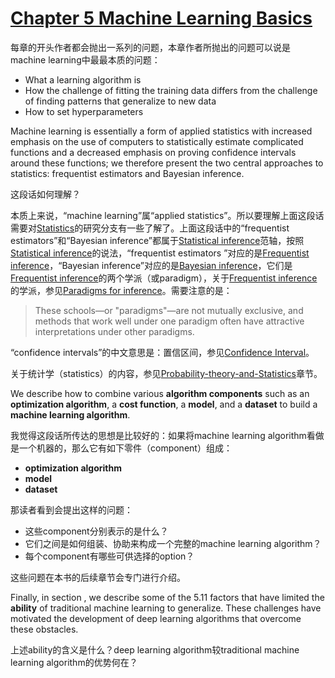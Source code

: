 # [Chapter 5 Machine Learning Basics](http://www.deeplearningbook.org/contents/ml.html)

每章的开头作者都会抛出一系列的问题，本章作者所抛出的问题可以说是machine learning中最最本质的问题：

- What a learning algorithm is
- How the challenge of fitting the training data differs from the challenge of finding patterns that generalize to new data
- How to set hyperparameters



Machine learning is essentially a form of applied statistics with increased emphasis on the use of computers to statistically estimate complicated functions and a decreased emphasis on proving confidence intervals around these functions; we therefore present the two central approaches to statistics: frequentist estimators and Bayesian inference.

这段话如何理解？

本质上来说，“machine learning”属“applied statistics”。所以要理解上面这段话需要对[Statistics](https://en.wikipedia.org/wiki/Statistic)的研究分支有一些了解了。上面这段话中的“frequentist estimators”和“Bayesian inference”都属于[Statistical inference](https://en.wikipedia.org/wiki/Statistical_inference)范轴，按照[Statistical inference](https://en.wikipedia.org/wiki/Statistical_inference)的说法，“frequentist estimators ”对应的是[Frequentist inference](https://en.wikipedia.org/wiki/Frequentist_inference)，“Bayesian inference”对应的是[Bayesian inference](https://en.wikipedia.org/wiki/Bayesian_inference)，它们是[Frequentist inference](https://en.wikipedia.org/wiki/Frequentist_inference)的两个学派（或paradigm），关于[Frequentist inference](https://en.wikipedia.org/wiki/Frequentist_inference)的学派，参见[Paradigms for inference](https://en.wikipedia.org/wiki/Statistical_inference#Paradigms_for_inference)。需要注意的是：

> These schools—or "paradigms"—are not mutually exclusive, and methods that work well under one paradigm often have attractive interpretations under other paradigms.

“confidence intervals”的中文意思是：置信区间，参见[Confidence Interval](https://en.wikipedia.org/wiki/Confidence_interval)。

关于统计学（statistics）的内容，参见[Probability-theory-and-Statistics](../../../Probability-theory-and-Statistics/index.md)章节。



We describe how to combine various **algorithm components** such as an **optimization algorithm**, a **cost function**, a **model**, and a **dataset** to build a **machine learning algorithm**.

我觉得这段话所传达的思想是比较好的：如果将machine learning algorithm看做是一个机器的，那么它有如下零件（component）组成：

- **optimization algorithm**
- **model**
- **dataset**

那读者看到会提出这样的问题：

- 这些component分别表示的是什么？
- 它们之间是如何组装、协助来构成一个完整的machine learning algorithm？
- 每个component有哪些可供选择的option？

这些问题在本书的后续章节会专门进行介绍。



Finally, in section , we describe some of the 5.11 factors that have limited the **ability** of traditional machine learning to generalize. These challenges have motivated the development of deep learning algorithms that
overcome these obstacles.

上述ability的含义是什么？deep learning algorithm较traditional machine learning algorithm的优势何在？
